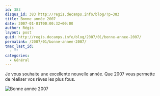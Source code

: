 ```yaml
---
id: 383
disqus_id: 383 http://regis.decamps.info/blog/?p=383
title: Bonne année 2007
date: 2007-01-01T00:00:32+00:00
author: Régis
layout: post
guid: http://regis.decamps.info/blog/2007/01/bonne-annee-2007/
permalink: /2007/01/bonne-annee-2007/
tmac_last_id:
  - ""
categories:
  - Général
---
```

Je vous souhaite une excellente nouvelle année. Que 2007 vous permette de réaliser vos rêves les plus fous.

<img id="image382" src="/blog/wp-content/uploads/2007/01/bond_moi.jpg" alt="Bonne année 2007" />
